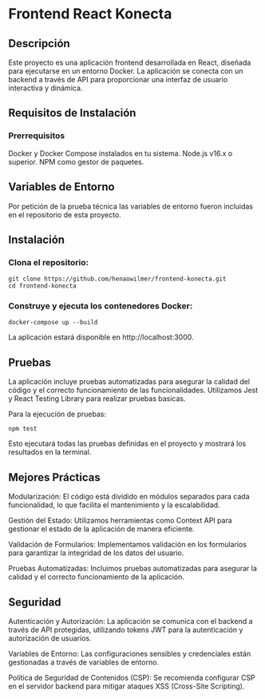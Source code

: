# Frontend React Konecta

## Descripción
Este proyecto es una aplicación frontend desarrollada en React, diseñada para ejecutarse en un entorno Docker. La aplicación se conecta con un backend a través de API para proporcionar una interfaz de usuario interactiva y dinámica.

## Requisitos de Instalación
### Prerrequisitos
Docker y Docker Compose instalados en tu sistema.
Node.js v16.x o superior.
NPM como gestor de paquetes.

## Variables de Entorno
Por petición de la prueba técnica las variables de entorno fueron incluidas en el repositorio de esta proyecto.

## Instalación
### Clona el repositorio:
```
git clone https://github.com/henaowilmer/frontend-konecta.git
cd frontend-konecta
```
### Construye y ejecuta los contenedores Docker:
```
docker-compose up --build
```
La aplicación estará disponible en http://localhost:3000.

## Pruebas
La aplicación incluye pruebas automatizadas para asegurar la calidad del código y el correcto funcionamiento de las funcionalidades. Utilizamos Jest y React Testing Library para realizar pruebas basicas.

Para la ejecución de pruebas:
```
npm test
```
Esto ejecutará todas las pruebas definidas en el proyecto y mostrará los resultados en la terminal.


## Mejores Prácticas
Modularización: El código está dividido en módulos separados para cada funcionalidad, lo que facilita el mantenimiento y la escalabilidad.

Gestión del Estado: Utilizamos herramientas como Context API para gestionar el estado de la aplicación de manera eficiente.

Validación de Formularios: Implementamos validación en los formularios para garantizar la integridad de los datos del usuario.

Pruebas Automatizadas: Incluimos pruebas automatizadas para asegurar la calidad y el correcto funcionamiento de la aplicación.

## Seguridad
Autenticación y Autorización: La aplicación se comunica con el backend a través de API protegidas, utilizando tokens JWT para la autenticación y autorización de usuarios.

Variables de Entorno: Las configuraciones sensibles y credenciales están gestionadas a través de variables de entorno.

Política de Seguridad de Contenidos (CSP): Se recomienda configurar CSP en el servidor backend para mitigar ataques XSS (Cross-Site Scripting).
